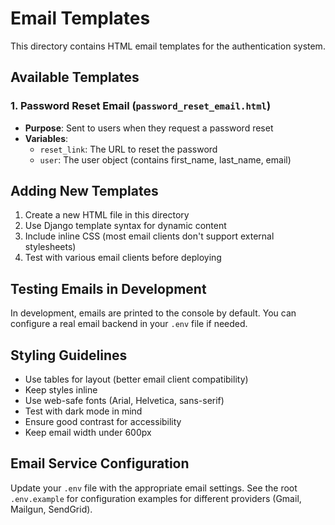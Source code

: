 # Email Templates

This directory contains HTML email templates for the authentication system.

## Available Templates

### 1. Password Reset Email (`password_reset_email.html`)
- **Purpose**: Sent to users when they request a password reset
- **Variables**:
  - `reset_link`: The URL to reset the password
  - `user`: The user object (contains first_name, last_name, email)

## Adding New Templates

1. Create a new HTML file in this directory
2. Use Django template syntax for dynamic content
3. Include inline CSS (most email clients don't support external stylesheets)
4. Test with various email clients before deploying

## Testing Emails in Development

In development, emails are printed to the console by default. You can configure a real email backend in your `.env` file if needed.

## Styling Guidelines

- Use tables for layout (better email client compatibility)
- Keep styles inline
- Use web-safe fonts (Arial, Helvetica, sans-serif)
- Test with dark mode in mind
- Ensure good contrast for accessibility
- Keep email width under 600px

## Email Service Configuration

Update your `.env` file with the appropriate email settings. See the root `.env.example` for configuration examples for different providers (Gmail, Mailgun, SendGrid).

